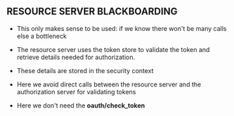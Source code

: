 ## RESOURCE SERVER BLACKBOARDING
- This only makes sense to be used: if we know there won't be many calls else a bottleneck

- The resource server uses the token store to validate the token and retrieve details needed for authorization.
- These details are stored in the security context
- Here we avoid direct calls between the resource server and the authorization server for validating tokens
- Here we don't need the **oauth/check_token**
